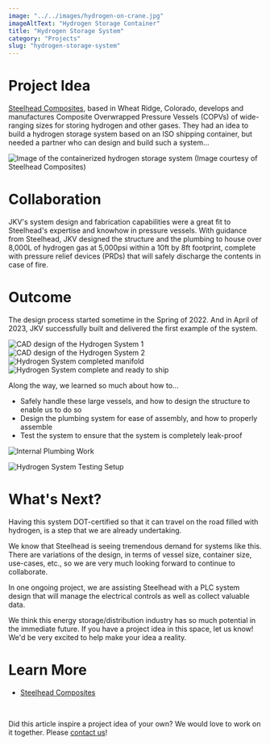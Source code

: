 ```yaml
---
image: "../../images/hydrogen-on-crane.jpg"
imageAltText: "Hydrogen Storage Container"
title: "Hydrogen Storage System"
category: "Projects"
slug: "hydrogen-storage-system"
---
```


# Project Idea

[Steelhead Composites](https://steelheadcomposites.com/hydrogen-storage/), based in Wheat Ridge, Colorado, develops and manufactures Composite Overwrapped Pressure Vessels (COPVs) of wide-ranging sizes for storing hydrogen and other gases. They had an idea to build a hydrogen storage system based on an ISO shipping container, but needed a partner who can design and build such a system...

![Image of the containerized hydrogen storage system (Image courtesy of Steelhead Composites)](../../images/HydrogenCube-Plus-Containerized-Hydrogen-Storage-1.jpg)

# Collaboration

JKV's system design and fabrication capabilities were a great fit to Steelhead's expertise and knowhow in pressure vessels. With guidance from Steelhead, JKV designed the structure and the plumbing to house over 8,000L of hydrogen gas at 5,000psi within a 10ft by 8ft footprint, complete with pressure relief devices (PRDs) that will safely discharge the contents in case of fire. 

# Outcome

The design process started sometime in the Spring of 2022. And in April of 2023, JKV successfully built and delivered the first example of the system.

![CAD design of the Hydrogen System 1](../../images/hydrogen-cad-1.jpg)
![CAD design of the Hydrogen System 2](../../images/hydrogen-cad-2.jpg)
![Hydrogen System completed manifold](../../images/hydrogen-manifold.jpg)
![Hydrogen System complete and ready to ship](../../images/hydrogen-on-crane.jpg)

Along the way, we learned so much about how to...

* Safely handle these large vessels, and how to design the structure to enable us to do so
* Design the plumbing system for ease of assembly, and how to properly assemble 
* Test the system to ensure that the system is completely leak-proof

![Internal Plumbing Work](../../images/hydrogen_internal_plumbing.jpg)

![Hydrogen System Testing Setup](../../images/hydrogen_testing.jpg)

# What's Next?

Having this system DOT-certified so that it can travel on the road filled with hydrogen, is a step that we are already undertaking. 

We know that Steelhead is seeing tremendous demand for systems like this. There are variations of the design, in terms of vessel size, container size, use-cases, etc., so we are very much looking forward to continue to collaborate.

In one ongoing project, we are assisting Steelhead with a PLC system design that will manage the electrical controls as well as collect valuable data.

We think this energy storage/distribution industry has so much potential in the immediate future. If you have a project idea in this space, let us know! We'd be very excited to help make your idea a reality.


# Learn More

* [Steelhead Composites](https://steelheadcomposites.com/)

<br/>

Did this article inspire a project idea of your own? We would love to work on it together. Please [contact us](/contact)!